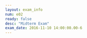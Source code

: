 ```yaml
---
layout: exam_info
num: e02
ready: false
desc: "Midterm Exam"
exam_date: 2016-11-10 14:00:00.00-6
---
```




<div style="display:none;">  http://ucsb-cs16-f16.github.io/exam/e02 </div>

